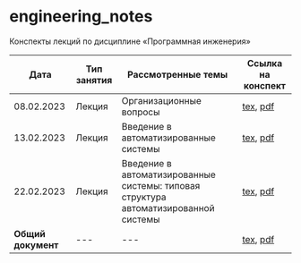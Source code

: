 # engineering_notes

Конспекты лекций по дисциплине «Программная инженерия»

| Дата | Тип занятия | Рассмотренные темы | Ссылка на конспект |
|------|------------|----------------------|--------------------|
| 08.02.2023 | Лекция | Организационные вопросы | [tex](semester_01/february/sources/08-02-2023.tex), [pdf](semester_01/february/renders/08-02-2023.pdf)       |
| 13.02.2023 | Лекция | Введение в автоматизированные системы | [tex](semester_01/february/sources/13-02-2023.tex), [pdf](semester_01/february/renders/13-02-2023.pdf)       |
| 22.02.2023 | Лекция | Введение в автоматизированные системы: типовая структура автоматизированной системы | [tex](semester_01/february/sources/22-02-2023.tex), [pdf](semester_01/february/renders/22-02-2023.pdf)       |
| **Общий документ** | --- | --- | [tex](semester_01/february/sources/february.tex), [pdf](semester_01/february/renders/february.pdf) |
